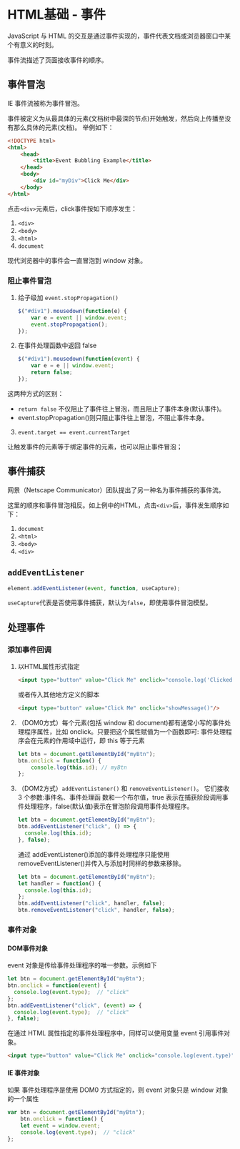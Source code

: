 # HTML基础 - 事件
JavaScript 与 HTML 的交互是通过事件实现的，事件代表文档或浏览器窗口中某个有意义的时刻。

事件流描述了页面接收事件的顺序。

## 事件冒泡
IE 事件流被称为事件冒泡。

事件被定义为从最具体的元素(文档树中最深的节点)开始触发，然后向上传播至没有那么具体的元素(文档)。
举例如下：
```html
<!DOCTYPE html>
<html>
    <head>
        <title>Event Bubbling Example</title>
    </head>
    <body>
        <div id="myDiv">Click Me</div>
    </body>
</html>
```
点击`<div>`元素后，click事件按如下顺序发生：
1. `<div>`
2. `<body>`
3. `<html>`
4. `document`

现代浏览器中的事件会一直冒泡到 window 对象。

### 阻止事件冒泡
1. 给子级加 `event.stopPropagation()`
    ```js
    $("#div1").mousedown(function(e) {
        var e = event || window.event;
        event.stopPropagation();
    });
    ```

2. 在事件处理函数中返回 false
    ```js
    $("#div1").mousedown(function(event) {
        var e = e || window.event;
        return false;
    });
    ```

这两种方式的区别：
- `return false` 不仅阻止了事件往上冒泡，而且阻止了事件本身(默认事件)。
- event.stopPropagation()则只阻止事件往上冒泡，不阻止事件本身。

3. `event.target == event.currentTarget`

让触发事件的元素等于绑定事件的元素，也可以阻止事件冒泡；


## 事件捕获
网景（Netscape Communicator）团队提出了另一种名为事件捕获的事件流。

这里的顺序和事件冒泡相反。如上例中的HTML，点击`<div>`后，事件发生顺序如下：
1. `document`
2. `<html> `
3. `<body>`
4. `<div>`

## `addEventListener`
```js
element.addEventListener(event, function, useCapture);
```

`useCapture`代表是否使用事件捕获，默认为`false`，即使用事件冒泡模型。


## 处理事件
### 添加事件回调
1. 以HTML属性形式指定
    ```html
    <input type="button" value="Click Me" onclick="console.log('Clicked')"/>
    ```
    
    或者传入其他地方定义的脚本
    ```html
    <input type="button" value="Click Me" onclick="showMessage()"/>
    ```
2. （DOM0方式）每个元素(包括 window 和 document)都有通常小写的事件处理程序属性，比如 onclick。只要把这个属性赋值为一个函数即可:
    事件处理程 序会在元素的作用域中运行，即 this 等于元素
    ```js
    let btn = document.getElementById("myBtn");
    btn.onclick = function() {
        console.log(this.id); // myBtn
    };
    ```
3. （DOM2方式）`addEventListener()` 和 `removeEventListener()`。
    它们接收 3 个参数:事件名、事件处理函 数和一个布尔值，true 表示在捕获阶段调用事件处理程序，false(默认值)表示在冒泡阶段调用事件处理程序。
    ```js
    let btn = document.getElementById("myBtn");
    btn.addEventListener("click", () => {
      console.log(this.id);
    }, false);
    ```

    通过 addEventListener()添加的事件处理程序只能使用 removeEventListener()并传入与添加时同样的参数来移除。
    ```js
    let btn = document.getElementById("myBtn");
    let handler = function() {
      console.log(this.id);
    };
    btn.addEventListener("click", handler, false);
    btn.removeEventListener("click", handler, false); 
    ```

### 事件对象
#### DOM事件对象
event 对象是传给事件处理程序的唯一参数。示例如下
```js
let btn = document.getElementById("myBtn");
btn.onclick = function(event) {
  console.log(event.type);  // "click"
};
btn.addEventListener("click", (event) => {
  console.log(event.type);  // "click"
}, false);
```

在通过 HTML 属性指定的事件处理程序中，同样可以使用变量 event 引用事件对象。
```html
<input type="button" value="Click Me" onclick="console.log(event.type)">
```

#### IE 事件对象
如果 事件处理程序是使用 DOM0 方式指定的，则 event 对象只是 window 对象的一个属性
```js
var btn = document.getElementById("myBtn");
    btn.onclick = function() {
    let event = window.event;
    console.log(event.type);  // "click"
};
```
